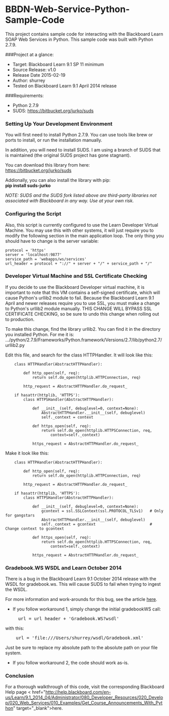# BBDN-Web-Service-Python-Sample-Code
This project contains sample code for interacting with the Blackboard Learn SOAP Web Services in Python. This sample code was built with Python 2.7.9.

###Project at a glance:
- Target: Blackboard Learn 9.1 SP 11 minimum
- Source Release: v1.0
- Release Date  2015-02-19
- Author: shurrey
- Tested on Blackboard Learn 9.1 April 2014 release

###Requirements:
- Python  2.7.9
- SUDS: https://bitbucket.org/jurko/suds

### Setting Up Your Development Environment
You will first need to install Python 2.7.9. You can use tools like brew or ports to install, or run the installation manually.

In addition, you will need to install SUDS. I am using a branch of SUDS that is maintained (the original SUDS project has gone stagnant).

You can download this library from here:<br />
  https://bitbucket.org/jurko/suds

Addionally, you can also install the library with pip:<br />
  **pip install suds-jurko**

<i>NOTE: SUDS and the SUDS fork listed above are third-party libraries not associated with Blackboard in any way. Use at your own risk.</i>

### Configuring the Script
Also, this script is currently configured to use the Learn Developer Virtual Machine. You may use this with other systems, it will just require you to modify the following section in the main application loop. The only thing you should have to change is the server variable:

    protocol = 'https'
    server = 'localhost:9877'
    service_path = 'webapps/ws/services'
    url_header = protocol + "://" + server + "/" + service_path + "/"

### Developer Virtual Machine and SSL Certificate Checking
If you decide to use the Blackboard Developer virtual machine, it is important to note that this VM contains a self-signed certificate, which will cause Python's urllib2 module to fail. Because the Blackboard Learn 9.1 April and newer releases require you to use SSL, you must make a change to Python's urllib2 module manually. THIS CHANGE WILL BYPASS SSL CERTIFICATE CHECKING, so be sure to undo this change when rolling out to production.

To make this change, find the library urllib2. You can find it in the directory you installed Python. For me it is:
    .../python/2.7.9/Frameworks/Python.framework/Versions/2.7/lib/python2.7/urllib2.py

Edit this file, and search for the class HTTPHandler. It will look like this:

        class HTTPHandler(AbstractHTTPHandler):
        
            def http_open(self, req):
                return self.do_open(httplib.HTTPConnection, req)
        
            http_request = AbstractHTTPHandler.do_request_
        
        if hasattr(httplib, 'HTTPS'):
            class HTTPSHandler(AbstractHTTPHandler):
        
                def __init__(self, debuglevel=0, context=None):
                    AbstractHTTPHandler.__init__(self, debuglevel)
                    self._context = context
        
                def https_open(self, req):
                    return self.do_open(httplib.HTTPSConnection, req,
                        context=self._context)
        
                https_request = AbstractHTTPHandler.do_request_
        
Make it look like this:

        class HTTPHandler(AbstractHTTPHandler):
        
            def http_open(self, req):
                return self.do_open(httplib.HTTPConnection, req)
        
            http_request = AbstractHTTPHandler.do_request_
        
        if hasattr(httplib, 'HTTPS'):
            class HTTPSHandler(AbstractHTTPHandler):
        
                def __init__(self, debuglevel=0, context=None):
                    gcontext = ssl.SSLContext(ssl.PROTOCOL_TLSv1)   # Only for gangstars
                    AbstractHTTPHandler.__init__(self, debuglevel)
                    self._context = gcontext                        # Change context to gcontext
        
                def https_open(self, req):
                    return self.do_open(httplib.HTTPSConnection, req,
                        context=self._context)
        
                https_request = AbstractHTTPHandler.do_request_

### Gradebook.WS WSDL and Learn October 2014
There is a bug in the Blackboard Learn 9.1 October 2014 release with the WSDL for gradebook.ws. This will cause SUDS to fail when trying to ingest the WSDL. 

For more information and work-arounds for this bug, see the article <a href="https://blackboard.secure.force.com/btbb_articleview?id=kA370000000H5Fc" target="_blank">here</a>.

- If you follow workaround 1, simply change the initial gradebookWS call:<br/>
  <pre>
    url = url_header + 'Gradebook.WS?wsdl'
  </pre>
with this:<br/>
<pre>
    url = 'file:///Users/shurrey/wsdl/Gradebook.xml'
</pre>

Just be sure to replace my absolute path to the absolute path on your file system.

- If you follow workaround 2, the code should work as-is.

### Conclusion
For a thorough walkthrough of this code, visit the corresponding Blackboard Help page < href="http://help.blackboard.com/en-us/Learn/9.1_2014_04/Administrator/080_Developer_Resources/020_Develop/020_Web_Services/010_Examples/Get_Course_Announcements_With_Python" target="_blank">here</a>.
